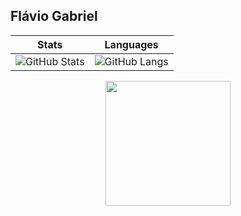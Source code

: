 ## Flávio Gabriel
| Stats                                     | Languages                   |
|--------------------------------------------------|---------------------------------------|
| ![GitHub Stats](https://github-readme-stats.vercel.app/api?username=FlavioGabrielB&show_icons=true&theme=aura) | ![GitHub Langs](https://github-readme-stats.vercel.app/api/top-langs/?username=FlavioGabrielB&theme=aura) |
<div class align="center"">
  <img src="[https://media.giphy.com/media/CuuSHzuc0O166MRfjt/giphy.gif](https://media.giphy.com/media/v1.Y2lkPTc5MGI3NjExN3JrcGJvdWQ1ZG5lc3hzcnhkNXpkNzM4dHhjZHhianB2bHRkbGZ2eCZlcD12MV9pbnRlcm5hbF9naWZfYnlfaWQmY3Q9Zw/FKGqMd25QoAY1J51LM/giphy.gif)https://media.giphy.com/media/v1.Y2lkPTc5MGI3NjExN3JrcGJvdWQ1ZG5lc3hzcnhkNXpkNzM4dHhjZHhianB2bHRkbGZ2eCZlcD12MV9pbnRlcm5hbF9naWZfYnlfaWQmY3Q9Zw/FKGqMd25QoAY1J51LM/giphy.gif" width="200"/>
</div>
